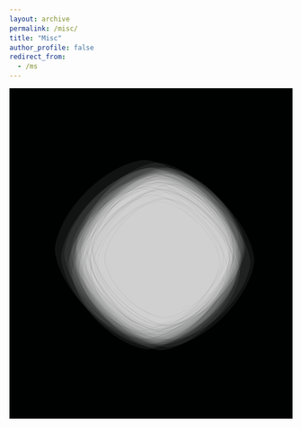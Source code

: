 ```yaml
---
layout: archive
permalink: /misc/
title: "Misc"
author_profile: false
redirect_from: 
  - /ms
---
```



![alt text](../images/lpball.png "title")
